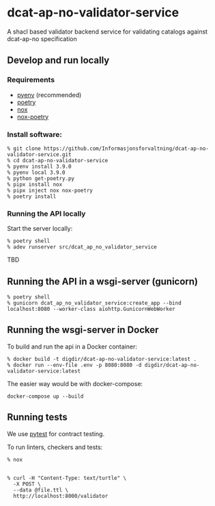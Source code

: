 # dcat-ap-no-validator-service
A shacl based validator backend  service for validating catalogs against dcat-ap-no specification

## Develop and run locally
### Requirements
- [pyenv](https://github.com/pyenv/pyenv) (recommended)
- [poetry](https://python-poetry.org/)
- [nox](https://nox.thea.codes/en/stable/)
- [nox-poetry](https://pypi.org/project/nox-poetry/)

### Install software:
```
% git clone https://github.com/Informasjonsforvaltning/dcat-ap-no-validator-service.git
% cd dcat-ap-no-validator-service
% pyenv install 3.9.0
% pyenv local 3.9.0
% python get-poetry.py
% pipx install nox
% pipx inject nox nox-poetry
% poetry install
```
### Running the API locally
Start the server locally:
```
% poetry shell
% adev runserver src/dcat_ap_no_validator_service
```
 TBD
## Running the API in a wsgi-server (gunicorn)
```
% poetry shell
% gunicorn dcat_ap_no_validator_service:create_app --bind localhost:8080 --worker-class aiohttp.GunicornWebWorker
```
## Running the wsgi-server in Docker
To build and run the api in a Docker container:
```
% docker build -t digdir/dcat-ap-no-validator-service:latest .
% docker run --env-file .env -p 8080:8080 -d digdir/dcat-ap-no-validator-service:latest
```
The easier way would be with docker-compose:
```
docker-compose up --build
```
## Running tests
We use [pytest](https://docs.pytest.org/en/latest/) for contract testing.

To run linters, checkers and tests:
```
% nox
```
##
```
% curl -H "Content-Type: text/turtle" \
  -X POST \
  --data @file.ttl \
  http://localhost:8000/validator
```
